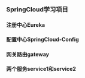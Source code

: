 ### SpringCloud学习项目

#### 注册中心Eureka

#### 配置中心SpringCloud-Config

#### 网关路由gateway

#### 两个服务service1和service2